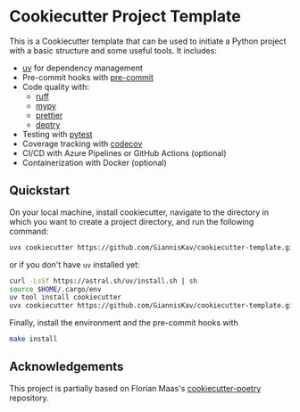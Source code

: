 # Cookiecutter Project Template

This is a Cookiecutter template that can be used to initiate a Python project with a basic structure and some useful tools. It includes:

- [uv](https://docs.astral.sh/uv/) for dependency management
- Pre-commit hooks with [pre-commit](https://pre-commit.com/)
- Code quality with:
  - [ruff](https://github.com/charliermarsh/ruff)
  - [mypy](https://mypy.readthedocs.io/en/stable/)
  - [prettier](https://prettier.io/)
  - [deptry](https://github.com/fpgmaas/deptry/)
- Testing with [pytest](https://docs.pytest.org/en/stable/)
- Coverage tracking with [codecov](https://about.codecov.io/)
- CI/CD with Azure Pipelines or GitHub Actions (optional)
- Containerization with Docker (optional)

## Quickstart

On your local machine, install cookiecutter, navigate to the directory in which you want to
create a project directory, and run the following command:

```bash
uvx cookiecutter https://github.com/GiannisKav/cookiecutter-template.git
```

or if you don't have `uv` installed yet:

```bash
curl -LsSf https://astral.sh/uv/install.sh | sh
source $HOME/.cargo/env
uv tool install cookiecutter
uvx cookiecutter https://github.com/GiannisKav/cookiecutter-template.git
```

Finally, install the environment and the pre-commit hooks with

```bash
make install
```

## Acknowledgements

This project is partially based on Florian Maas\'s [cookiecutter-poetry](https://github.com/fpgmaas/cookiecutter-poetry) repository.
